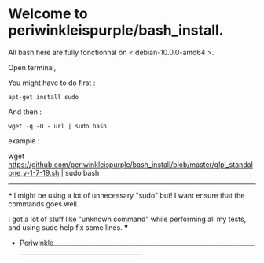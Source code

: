# Welcome to periwinkleispurple/bash_install.

All bash here are fully fonctionnal on < debian-10.0.0-amd64 >.

Open terminal, 

You might have to do first :
```
apt-get install sudo
```
And then :
```
wget -q -O - url | sudo bash
```
example :

wget https://github.com/periwinkleispurple/bash_install/blob/master/glpi_standalone_v-1-7-19.sh | sudo bash

_____________________________________________________________________________________________________________________
 ❝ I might be using a lot of unnecessary "sudo" but! I want ensure that the commands goes well.
 
 I got a lot of stuff like "unknown command" while performing all my tests, and using sudo help fix some lines. ❞
 
- Periwinkle_______________________________________________________________________________________________________
